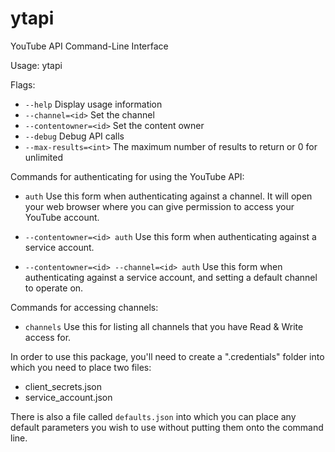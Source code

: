 # ytapi
YouTube API Command-Line Interface

Usage:
  ytapi <flags> <command>

Flags:

  * `--help`              Display usage information
  * `--channel=<id>`      Set the channel
  * `--contentowner=<id>` Set the content owner
  * `--debug`             Debug API calls
  * `--max-results=<int>` The maximum number of results to return or 0 for unlimited

Commands for authenticating for using the YouTube API:

  * `auth` Use this form when authenticating against a channel. It will open
    your web browser where you can give permission to access your YouTube
	account.

  * `--contentowner=<id> auth` Use this form when authenticating against a
    service account.

  * `--contentowner=<id> --channel=<id> auth` Use this form when authenticating 
    against a service account, and setting a default channel to operate on.

Commands for accessing channels:

  * `channels` Use this for listing all channels that you have Read & Write 
    access for.
 
In order to use this package, you'll need to create a ".credentials" folder
into which you need to place two files:

  * client_secrets.json
  * service_account.json
  
There is also a file called `defaults.json` into which you can place any
default parameters you wish to use without putting them onto the command
line.


